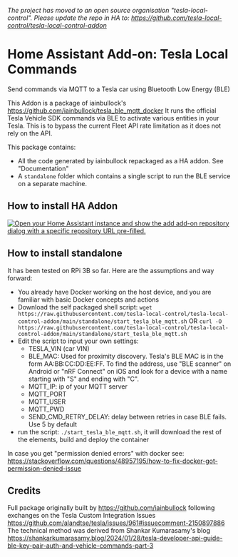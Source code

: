 _The project has moved to an open source organisation "tesla-local-control". Please update the repo in HA to: https://github.com/tesla-local-control/tesla-local-control-addon_

# Home Assistant Add-on: Tesla Local Commands

Send commands via MQTT to a Tesla car using Bluetooth Low Energy (BLE)


This Addon is a package of iainbullock's https://github.com/iainbullock/tesla_ble_mqtt_docker
It runs the official Tesla Vehicle SDK commands via BLE to activate various entities in your Tesla.
This is to bypass the current Fleet API rate limitation as it does not rely on the API.

This package contains:
- All the code generated by iainbullock repackaged as a HA addon. See "Documentation"
- A `standalone` folder which contains a single script to run the BLE service on a separate machine.

## How to install HA Addon

[![Open your Home Assistant instance and show the add add-on repository dialog with a specific repository URL pre-filled.](https://my.home-assistant.io/badges/supervisor_add_addon_repository.svg)](https://my.home-assistant.io/redirect/supervisor_add_addon_repository/?repository_url=https://github.com/tesla-local-control/tesla-local-control-addon)


## How to install standalone

It has been tested on RPi 3B so far. Here are the assumptions and way forward:
- You already have Docker working on the host device, and you are familiar with basic Docker concepts and actions
- Download the self packaged shell script: `wget https://raw.githubusercontent.com/tesla-local-control/tesla-local-control-addon/main/standalone/start_tesla_ble_mqtt.sh` OR `curl -O https://raw.githubusercontent.com/tesla-local-control/tesla-local-control-addon/main/standalone/start_tesla_ble_mqtt.sh`
- Edit the script to input your own settings:
	- TESLA_VIN (car VIN)
	- BLE_MAC: Used for proximity discovery. Tesla's BLE MAC is in the form AA:BB:CC:DD:EE:FF. To find the address, use "BLE scanner" on Android or "nRF Connect" on iOS and look for a device with a name starting with "S" and ending with "C".
	- MQTT_IP: ip of your MQTT server
	- MQTT_PORT
	- MQTT_USER
	- MQTT_PWD
	- SEND_CMD_RETRY_DELAY: delay between retries in case BLE fails. Use 5 by default
- run the script: `./start_tesla_ble_mqtt.sh`, it will download the rest of the elements, build and deploy the container

In case you get "permission denied errors" with docker see: https://stackoverflow.com/questions/48957195/how-to-fix-docker-got-permission-denied-issue


## Credits

Full package originally built by https://github.com/iainbullock following exchanges on the Tesla Custom Integration Issues https://github.com/alandtse/tesla/issues/961#issuecomment-2150897886 
The technical method was derived from Shankar Kumarasamy's blog https://shankarkumarasamy.blog/2024/01/28/tesla-developer-api-guide-ble-key-pair-auth-and-vehicle-commands-part-3
